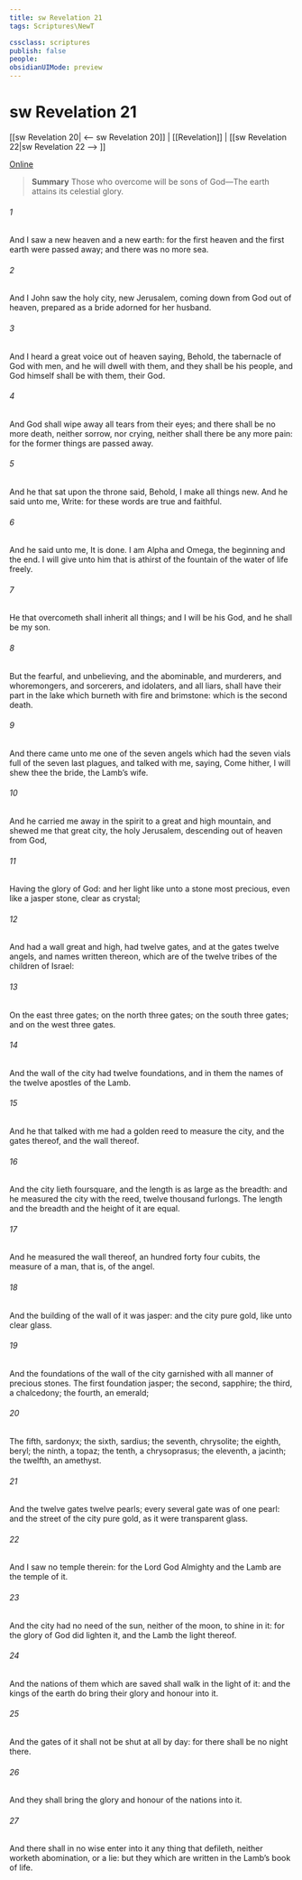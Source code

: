 ```yaml
---
title: sw Revelation 21
tags: Scriptures\NewT

cssclass: scriptures
publish: false
people:
obsidianUIMode: preview
---
```


# sw Revelation 21
[[sw Revelation 20| <-- sw Revelation 20]] | [[Revelation]] | [[sw Revelation 22|sw Revelation 22 --> ]]

[Online](https://churchofjesuschrist.org/study/scriptures/nt/rev/21?lang=eng)

> __Summary__
Those who overcome will be sons of God—The earth attains its celestial glory.

###### 1 
And I saw a new heaven and a new earth: for the first heaven and the first earth were passed away; and there was no more sea.

###### 2 
And I John saw the holy city, new Jerusalem, coming down from God out of heaven, prepared as a bride adorned for her husband.

###### 3 
And I heard a great voice out of heaven saying, Behold, the tabernacle of God  with men, and he will dwell with them, and they shall be his people, and God himself shall be with them,  their God.

###### 4 
And God shall wipe away all tears from their eyes; and there shall be no more death, neither sorrow, nor crying, neither shall there be any more pain: for the former things are passed away.

###### 5 
And he that sat upon the throne said, Behold, I make all things new. And he said unto me, Write: for these words are true and faithful.

###### 6 
And he said unto me, It is done. I am Alpha and Omega, the beginning and the end. I will give unto him that is athirst of the fountain of the water of life freely.

###### 7 
He that overcometh shall inherit all things; and I will be his God, and he shall be my son.

###### 8 
But the fearful, and unbelieving, and the abominable, and murderers, and whoremongers, and sorcerers, and idolaters, and all liars, shall have their part in the lake which burneth with fire and brimstone: which is the second death.

###### 9 
And there came unto me one of the seven angels which had the seven vials full of the seven last plagues, and talked with me, saying, Come hither, I will shew thee the bride, the Lamb’s wife.

###### 10 
And he carried me away in the spirit to a great and high mountain, and shewed me that great city, the holy Jerusalem, descending out of heaven from God,

###### 11 
Having the glory of God: and her light  like unto a stone most precious, even like a jasper stone, clear as crystal;

###### 12 
And had a wall great and high,  had twelve gates, and at the gates twelve angels, and names written thereon, which are  of the twelve tribes of the children of Israel:

###### 13 
On the east three gates; on the north three gates; on the south three gates; and on the west three gates.

###### 14 
And the wall of the city had twelve foundations, and in them the names of the twelve apostles of the Lamb.

###### 15 
And he that talked with me had a golden reed to measure the city, and the gates thereof, and the wall thereof.

###### 16 
And the city lieth foursquare, and the length is as large as the breadth: and he measured the city with the reed, twelve thousand furlongs. The length and the breadth and the height of it are equal.

###### 17 
And he measured the wall thereof, an hundred  forty  four cubits,  the measure of a man, that is, of the angel.

###### 18 
And the building of the wall of it was  jasper: and the city  pure gold, like unto clear glass.

###### 19 
And the foundations of the wall of the city  garnished with all manner of precious stones. The first foundation  jasper; the second, sapphire; the third, a chalcedony; the fourth, an emerald;

###### 20 
The fifth, sardonyx; the sixth, sardius; the seventh, chrysolite; the eighth, beryl; the ninth, a topaz; the tenth, a chrysoprasus; the eleventh, a jacinth; the twelfth, an amethyst.

###### 21 
And the twelve gates  twelve pearls; every several gate was of one pearl: and the street of the city  pure gold, as it were transparent glass.

###### 22 
And I saw no temple therein: for the Lord God Almighty and the Lamb are the temple of it.

###### 23 
And the city had no need of the sun, neither of the moon, to shine in it: for the glory of God did lighten it, and the Lamb  the light thereof.

###### 24 
And the nations of them which are saved shall walk in the light of it: and the kings of the earth do bring their glory and honour into it.

###### 25 
And the gates of it shall not be shut at all by day: for there shall be no night there.

###### 26 
And they shall bring the glory and honour of the nations into it.

###### 27 
And there shall in no wise enter into it any thing that defileth, neither  worketh abomination, or  a lie: but they which are written in the Lamb’s book of life.

